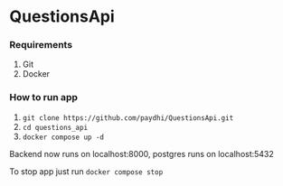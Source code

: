 # QuestionsApi

### Requirements

1. Git
2. Docker

### How to run app

1. `git clone https://github.com/paydhi/QuestionsApi.git`
2. `cd questions_api`
3. `docker compose up -d`

Backend now runs on localhost:8000, postgres runs on localhost:5432

To stop app just run `docker compose stop`